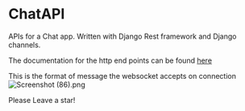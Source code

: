 # ChatAPI
APIs for a Chat app. Written with Django Rest framework and Django channels.

The documentation for the http end points can be found [here](https://documenter.getpostman.com/view/15225360/TzzEouP9)

This is the format of message the websocket accepts on connection
![Screenshot (86).png](https://cdn.hashnode.com/res/hashnode/image/upload/v1629941911315/hFbK0VYxi.png)

Please Leave a star!